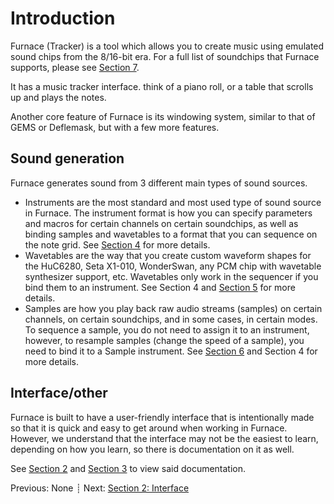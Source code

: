 # Introduction

Furnace (Tracker) is a tool which allows you to create music using emulated sound chips from the 8/16-bit era.
For a full list of soundchips that Furnace supports, please see [Section 7](https://github.com/tildearrow/furnace/tree/master/papers/doc/7-systems).

It has a music tracker interface. think of a piano roll, or a table that scrolls up and plays the notes.

Another core feature of Furnace is its windowing system, similar to that of GEMS or Deflemask, but with a few more features.

## Sound generation

Furnace generates sound from 3 different main types of sound sources.
 - Instruments are the most standard and most used type of sound source in Furnace.
The instrument format is how you can specify parameters and macros for certain channels on certain soundchips, as well as binding samples and wavetables to a format that you can sequence on the note grid.
See [Section 4](https://github.com/tildearrow/furnace/tree/master/papers/doc/4-instrument) for more details.
 - Wavetables are the way that you create custom waveform shapes for the HuC6280, Seta X1-010, WonderSwan, any PCM chip with wavetable synthesizer support, etc.
Wavetables only work in the sequencer if you bind them to an instrument. See Section 4 and [Section 5](https://github.com/tildearrow/furnace/tree/master/papers/doc/5-wave) for more details.
 - Samples are how you play back raw audio streams (samples) on certain channels, on certain soundchips, and in some cases, in certain modes.
To sequence a sample, you do not need to assign it to an instrument, however, to resample samples (change the speed of a sample), you need to bind it to a Sample instrument.
See [Section 6](https://github.com/tildearrow/furnace/tree/master/papers/doc/6-sample) and Section 4 for more details.

## Interface/other

Furnace is built to have a user-friendly interface that is intentionally made so that it is quick and easy to get around when working in Furnace.
However, we understand that the interface may not be the easiest to learn, depending on how you learn, so there is documentation on it as well.

See [Section 2](https://github.com/tildearrow/furnace/tree/master/papers/doc/2-interface) and [Section 3](https://github.com/tildearrow/furnace/tree/master/papers/doc/3-pattern) to view said documentation.

Previous: None ┊ Next: [Section 2: Interface](https://github.com/tildearrow/furnace/blob/master/papers/doc/2-interface/README.md)
